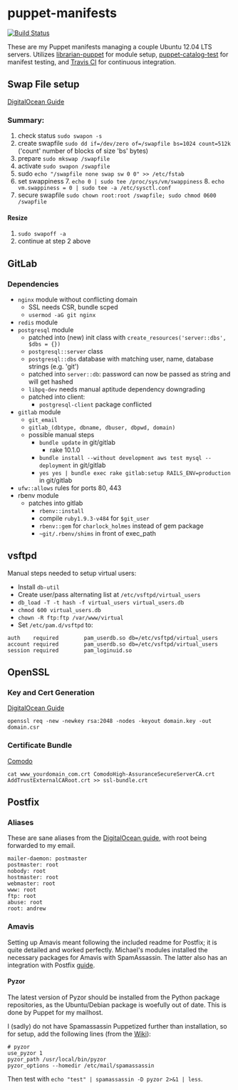 puppet-manifests
================

[![Build Status](https://travis-ci.org/andschwa/puppet-manifests.png?branch=master)](https://travis-ci.org/andschwa/puppet-manifests)

These are my Puppet manifests managing a couple Ubuntu 12.04 LTS
servers. Utilizes
[librarian-puppet](https://github.com/rodjek/librarian-puppet) for
module setup,
[puppet-catalog-test](https://github.com/invadersmustdie/puppet-catalog-test)
for manifest testing, and
[Travis CI](https://travis-ci.org/andschwa/puppet-manifests) for
continuous integration.

## Swap File setup

[DigitalOcean Guide](https://www.digitalocean.com/community/articles/how-to-add-swap-on-ubuntu-12-04)

### Summary:

1. check status `sudo swapon -s`
2. create swapfile `sudo dd if=/dev/zero of=/swapfile bs=1024
   count=512k` ('count' number of blocks of size 'bs' bytes)
3. prepare `sudo mkswap /swapfile`
4. activate `sudo swapon /swapfile`
5. sudo `echo "/swapfile none swap sw 0 0" >> /etc/fstab`
6. set swappiness
    7. `echo 0 | sudo tee /proc/sys/vm/swappiness`
    8. `echo vm.swappiness = 0 | sudo tee -a /etc/sysctl.conf`
9. secure swapfile `sudo chown root:root /swapfile; sudo chmod 0600
   /swapfile`

#### Resize

1. `sudo swapoff -a`
2. continue at step 2 above

## GitLab

### Dependencies

* `nginx` module without conflicting domain
    * SSL needs CSR, bundle scped
    * `usermod -aG git nginx`
* `redis` module
* `postgresql` module
    * patched into (new) init class with
      `create_resources('server::dbs', $dbs = {})`
    * `postgresql::server` class
    * `postgresql::dbs` database with matching user, name, database strings
      (e.g. 'git')
    * patched into `server::db`: password can now be passed as string
      and will get hashed
    * `libpq-dev` needs manual aptitude dependency downgrading
    * patched into client:
    	* `postgresql-client` package conflicted
* `gitlab` module
    * `git_email`
    * `gitlab_(dbtype, dbname, dbuser, dbpwd, domain)`
    * possible manual steps
    	* `bundle update` in git/gitlab
            * rake 10.1.0
        * `bundle install --without development aws test mysql
          --deployment` in git/gitlab
        * `yes yes | bundle exec rake gitlab:setup
          RAILS_ENV=production` in git/gitlab
* `ufw::allows` rules for ports 80, 443
* rbenv module
    * patches into gitlab
        * `rbenv::install`
        * compile `ruby1.9.3-v484` for `$git_user`
        * `rbenv::gem` for `charlock_holmes` instead of gem package
        * `~git/.rbenv/shims` in front of exec_path

## vsftpd

Manual steps needed to setup virtual users:

* Install `db-util`
* Create user/pass alternating list at `/etc/vsftpd/virtual_users`
* `db_load -T -t hash -f virtual_users virtual_users.db`
* `chmod 600 virtual_users.db`
* `chown -R ftp:ftp /var/www/virtual`
* Set `/etc/pam.d/vsftpd` to:
```
auth    required        pam_userdb.so db=/etc/vsftpd/virtual_users
account required        pam_userdb.so db=/etc/vsftpd/virtual_users
session required        pam_loginuid.so
```

## OpenSSL

### Key and Cert Generation

[DigitalOcean Guide](https://www.digitalocean.com/community/articles/how-to-create-a-ssl-certificate-on-nginx-for-ubuntu-12-04)

```
openssl req -new -newkey rsa:2048 -nodes -keyout domain.key -out domain.csr
```
### Certificate Bundle

[Comodo](https://support.comodo.com/index.php?_a=viewarticle&_m=knowledgebase&kbarticleid=1365)

```
cat www_yourdomain_com.crt ComodoHigh-AssuranceSecureServerCA.crt AddTrustExternalCARoot.crt >> ssl-bundle.crt
```

## Postfix

### Aliases

These are sane aliases from the
[DigitalOcean guide](https://www.digitalocean.com/community/articles/how-to-set-up-a-postfix-e-mail-server-with-dovecot),
with root being forwarded to my email.

```
mailer-daemon: postmaster
postmaster: root
nobody: root
hostmaster: root
webmaster: root
www: root
ftp: root
abuse: root
root: andrew
```

### Amavis

Setting up Amavis meant following the included readme for Postfix; it
is quite detailed and worked perfectly. Michael's modules installed
the necessary packages for Amavis with SpamAssassin. The latter also
has an integration with Postfix
[guide](https://wiki.apache.org/spamassassin/IntegratedInPostfixWithAmavis).

#### Pyzor

The latest version of Pyzor should be installed from the Python
package repositories, as the Ubuntu/Debian package is woefully out of
date. This is done by Puppet for my mailhost.

I (sadly) do not have Spamassassin Puppetized further than
installation, so for setup, add the following lines (from the
[Wiki](https://wiki.apache.org/spamassassin/UsingPyzor)):

```
# pyzor
use_pyzor 1
pyzor_path /usr/local/bin/pyzor
pyzor_options --homedir /etc/mail/spamassassin
```

Then test with `echo "test" | spamassassin -D pyzor 2>&1 | less`.
